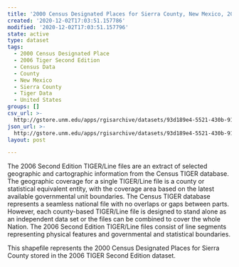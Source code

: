 ```yaml
---
title: '2000 Census Designated Places for Sierra County, New Mexico, 2006se TIGER'
created: '2020-12-02T17:03:51.157786'
modified: '2020-12-02T17:03:51.157796'
state: active
type: dataset
tags:
  - 2000 Census Designated Place
  - 2006 Tiger Second Edition
  - Census Data
  - County
  - New Mexico
  - Sierra County
  - Tiger Data
  - United States
groups: []
csv_url: >-
  http://gstore.unm.edu/apps/rgisarchive/datasets/93d189e4-5521-430b-9174-f4f9097b2936/tgr2006se_sier_place00.derived.csv
json_url: >-
  http://gstore.unm.edu/apps/rgisarchive/datasets/93d189e4-5521-430b-9174-f4f9097b2936/tgr2006se_sier_place00.derived.json
layout: post

---
```

The 2006 Second Edition TIGER/Line files are an extract of selected geographic and cartographic information from the Census TIGER database.  The geographic coverage for a single TIGER/Line file is a county or statistical equivalent entity, with the coverage area based on the latest available governmental unit boundaries. The Census TIGER database represents a seamless national file with no overlaps or gaps between parts.  However, each county-based TIGER/Line file is designed to stand alone as an independent data set or the files can be combined to cover the whole Nation.  The 2006 Second Edition  TIGER/Line files consist of line segments representing physical features and governmental and statistical boundaries.  

This shapefile represents the 2000 Census Designated Places for Sierra County stored in the 2006 TIGER Second Edition dataset.
